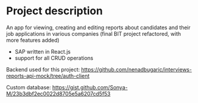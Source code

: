 # Project description
An app for viewing, creating and editing reports about candidates and their job applications in various companies (final BIT project refactored, with more features added)

- SAP written in React.js
- support for all CRUD operations

Backend used for this project: https://github.com/nenadbugaric/interviews-reports-api-mock/tree/auth-client

Custom database: https://gist.github.com/Sonya-M/23b3dbf2ec0022d8705e5a6207cd5f53
